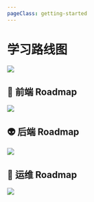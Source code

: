 ```yaml
---
pageClass: getting-started
---
```


# 学习路线图

![](https://pic.downk.cc/item/5e291a992fb38b8c3c368cfe.png)

## 🎨 前端 Roadmap

![](https://pic.downk.cc/item/5e2919452fb38b8c3c36511e.png)

## 👽 后端 Roadmap

![](https://pic.downk.cc/item/5e291a5c2fb38b8c3c3684d9.png)

## 👷 运维 Roadmap

![](https://pic.downk.cc/item/5e291a7b2fb38b8c3c3687c7.png)


